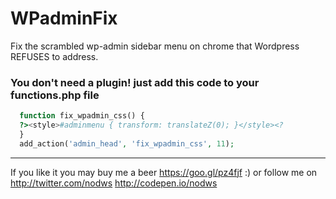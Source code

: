 # WPadminFix
Fix the scrambled wp-admin sidebar menu on chrome that Wordpress REFUSES to address.  

### You don't need a plugin! just add this code to your functions.php file
```php
  function fix_wpadmin_css() {
  ?><style>#adminmenu { transform: translateZ(0); }</style><?
  }
  add_action('admin_head', 'fix_wpadmin_css', 11);
```
---
If you like it you may buy me a beer https://goo.gl/pz4fjf :)
or follow me on http://twitter.com/nodws http://codepen.io/nodws
